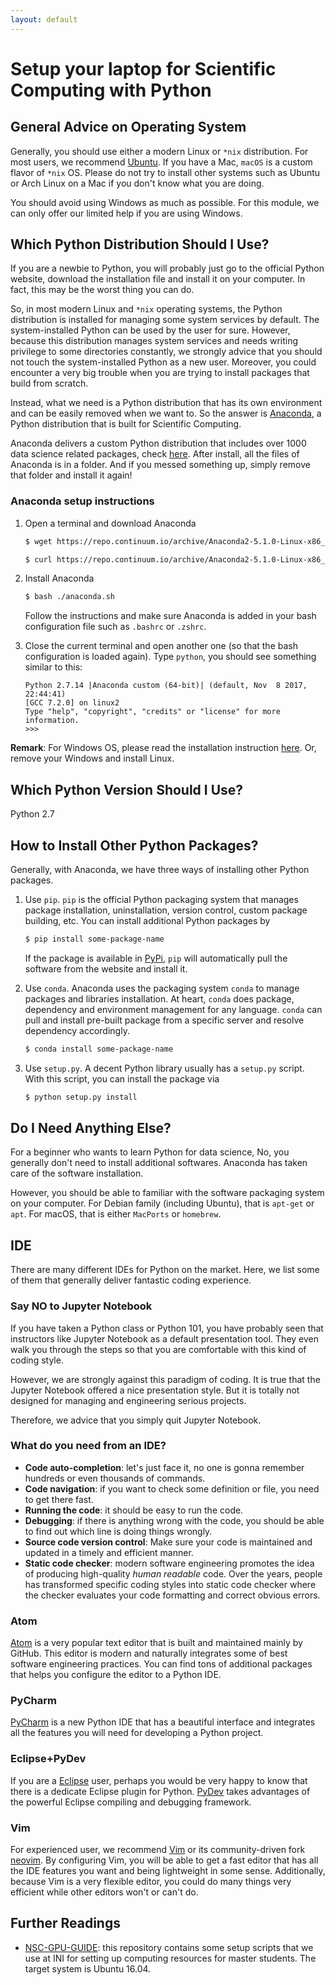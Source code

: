 ```yaml
---
layout: default
---
```


# Setup your laptop for Scientific Computing with Python

## General Advice on Operating System

Generally, you should use either a modern Linux or `*nix` distribution.
For most users, we recommend [Ubuntu](https://www.ubuntu.com/).
If you have a Mac, `macOS` is a custom flavor of `*nix` OS.
Please do not try to install other systems such as Ubuntu or Arch Linux
on a Mac if you don't know what you are doing.

You should avoid using Windows as much as possible.
For this module, we can only offer our limited help if you are using Windows.

## Which Python Distribution Should I Use?

If you are a newbie to Python, you will probably just go to the official Python website, download the installation file and install it on your computer. In fact, this may be the worst thing you can do.

So, in most modern Linux and `*nix` operating systems, the Python distribution is installed for managing some system services by default. The system-installed Python can be used by the user for sure. However, because this distribution manages system services and needs writing privilege to some directories constantly, we strongly advice that you should not touch the system-installed Python as a new user. Moreover, you could encounter a very big trouble when you are trying to install packages that
build from scratch.

Instead, what we need is a Python distribution that has its own environment and can be easily removed when we want to. So the answer is [Anaconda](https://anaconda.org/), a Python distribution that is built for Scientific Computing.

Anaconda delivers a custom Python distribution that includes over 1000 data science related packages, check [here](https://docs.anaconda.com/anaconda/packages/py2.7_linux-64). After install, all the files of Anaconda is in a folder. And if you messed something up, simply remove that folder and install it again!

### Anaconda setup instructions

1. Open a terminal and download Anaconda

    ```bash
    $ wget https://repo.continuum.io/archive/Anaconda2-5.1.0-Linux-x86_64.sh -O anaconda.sh  # for Linux
    ```

    ```bash
    $ curl https://repo.continuum.io/archive/Anaconda2-5.1.0-Linux-x86_64.sh -o anaconda.sh  # for macOS
    ```

2. Install Anaconda

    ```bash
    $ bash ./anaconda.sh
    ```

    Follow the instructions and make sure Anaconda is added in your bash configuration file such as `.bashrc` or `.zshrc`.

3. Close the current terminal and open another one (so that the bash configuration is loaded again). Type `python`, you should see something similar to this:

    ```
    Python 2.7.14 |Anaconda custom (64-bit)| (default, Nov  8 2017, 22:44:41)
    [GCC 7.2.0] on linux2
    Type "help", "copyright", "credits" or "license" for more information.
    >>>
    ```

__Remark__: For Windows OS, please read the installation instruction [here](https://www.anaconda.com/download/#windows). Or, remove your Windows and install Linux.

## Which Python Version Should I Use?

Python 2.7

## How to Install Other Python Packages?

Generally, with Anaconda, we have three ways of installing other Python packages.

1. Use `pip`. `pip` is the official Python packaging system that manages package installation, uninstallation, version control, custom package building, etc. You can install additional Python packages by

    ```bash
    $ pip install some-package-name
    ```

    If the package is available in [PyPi](https://pypi.org/), `pip` will automatically pull the software from the website and install it.

2. Use `conda`. Anaconda uses the packaging system `conda` to manage packages and libraries installation. At heart, `conda` does package, dependency and environment management for any language. `conda` can pull and install pre-built package from a specific server and resolve dependency accordingly.

    ```bash
    $ conda install some-package-name
    ```

3. Use `setup.py`. A decent Python library usually has a `setup.py` script. With this script, you can install the package via

    ```bash
    $ python setup.py install
    ```

## Do I Need Anything Else?

For a beginner who wants to learn Python for data science, No, you generally don't need to install additional softwares. Anaconda has taken care of the software installation.

However, you should be able to familiar with the software packaging system on your computer. For Debian family (including Ubuntu), that is `apt-get` or `apt`. For macOS, that is either `MacPorts` or `homebrew`.

## IDE

There are many different IDEs for Python on the market. Here, we list some of
them that generally deliver fantastic coding experience.

### Say NO to Jupyter Notebook

If you have taken a Python class or Python 101, you have probably seen that
instructors like Jupyter Notebook as a default presentation tool.
They even walk you through the steps so that you are comfortable with
this kind of coding style.

However, we are strongly against this paradigm of coding.
It is true that the Jupyter Notebook offered a nice presentation style.
But it is totally not designed for managing and engineering serious projects.

Therefore, we advice that you simply quit Jupyter Notebook.

### What do you need from an IDE?

+ __Code auto-completion__: let's just face it, no one is gonna remember hundreds or even thousands of commands.
+ __Code navigation__: if you want to check some definition or file, you need to get there fast.
+ __Running the code__: it should be easy to run the code.
+ __Debugging__: if there is anything wrong with the code, you should be able to find out which line is doing things wrongly.
+ __Source code version control__: Make sure your code is maintained and updated in a timely and efficient manner.
+ __Static code checker__: modern software engineering promotes the idea of producing high-quality _human readable_ code. Over the years, people has transformed specific coding styles into static code checker where the checker evaluates your code formatting and correct obvious errors.

### Atom

[Atom](https://atom.io/) is a very popular text editor that is built and maintained mainly by GitHub. This editor is modern and naturally integrates some of best software engineering practices. You can find tons of additional packages that helps you configure the editor to a Python IDE.

### PyCharm

[PyCharm](https://www.jetbrains.com/pycharm/) is a new Python IDE that has a beautiful interface and integrates all the features you will need for developing a Python project.

### Eclipse+PyDev

If you are a [Eclipse](http://www.eclipse.org/) user, perhaps you would be very happy to know that there is a dedicate Eclipse plugin for Python. [PyDev](http://www.pydev.org/) takes advantages of the powerful Eclipse compiling and debugging framework.

### Vim

For experienced user, we recommend [Vim](https://www.vim.org/) or its community-driven fork [neovim](https://neovim.io/). By configuring Vim, you will be able to get a fast editor that has all the IDE features you want and being lightweight in some sense. Additionally, because Vim is a very flexible editor, you could do many things very efficient while other editors won't or can't do.

## Further Readings

+ [NSC-GPU-GUIDE](https://github.com/duguyue100/NSC-GPU-GUIDE): this repository contains some setup scripts that we use at INI for setting up computing resources for master students. The target system is Ubuntu 16.04.
